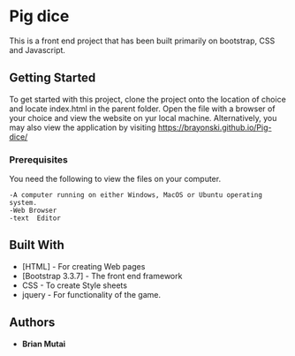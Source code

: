 # Pig dice

This is a front end project that has been built primarily on bootstrap, CSS and Javascript.

## Getting Started

To get started with this project, clone the project onto the location of choice and locate index.html in the parent folder. Open the file with a browser of your choice and view the website on yur local machine. Alternatively, you may also view the application by visiting https://brayonski.github.io/Pig-dice/

### Prerequisites

You need the following to view the files on your computer.

```
-A computer running on either Windows, MacOS or Ubuntu operating system.
-Web Browser
-text  Editor
```

## Built With

* [HTML] - For creating Web pages
* [Bootstrap 3.3.7] - The front end framework
* CSS - To create Style sheets
* jquery - For functionality of the game.


## Authors

* **Brian Mutai** 